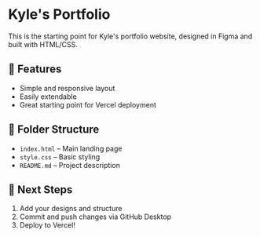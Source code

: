 # Kyle's Portfolio

This is the starting point for Kyle's portfolio website, designed in Figma and built with HTML/CSS.

## 🚀 Features
- Simple and responsive layout
- Easily extendable
- Great starting point for Vercel deployment

## 📁 Folder Structure
- `index.html` – Main landing page
- `style.css` – Basic styling
- `README.md` – Project description

## 🔧 Next Steps
1. Add your designs and structure
2. Commit and push changes via GitHub Desktop
3. Deploy to Vercel!
